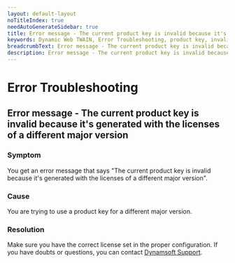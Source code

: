 ```yaml
---
layout: default-layout
noTitleIndex: true
needAutoGenerateSidebar: true
title: Error message - The current product key is invalid because it's generated with the licenses of a different major version
keywords: Dynamic Web TWAIN, Error Troubleshooting, product key, invalid, different major version
breadcrumbText: Error message - The current product key is invalid because it's generated with the licenses of a different major version
description: Error message - The current product key is invalid because it's generated with the licenses of a different major version
---
```


# Error Troubleshooting

## Error message - The current product key is invalid because it's generated with the licenses of a different major version

### Symptom

You get an error message that says "The current product key is invalid because it's generated with the licenses of a different major version".

### Cause

You are trying to use a product key for a different major version.

### Resolution

Make sure you have the correct license set in the proper configuration. If you have doubts or questions, you can contact <a href="mailto:support@dynamsoft.com" target="_blank">Dynamsoft Support</a>.
